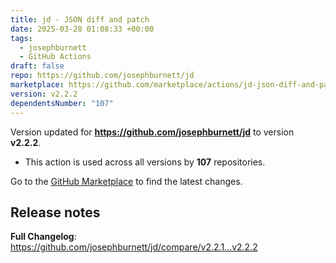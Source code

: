 ```yaml
---
title: jd - JSON diff and patch
date: 2025-03-28 01:08:33 +00:00
tags:
  - josephburnett
  - GitHub Actions
draft: false
repo: https://github.com/josephburnett/jd
marketplace: https://github.com/marketplace/actions/jd-json-diff-and-patch
version: v2.2.2
dependentsNumber: "107"
---
```



Version updated for **https://github.com/josephburnett/jd** to version **v2.2.2**.
- This action is used across all versions by **107** repositories.

Go to the [GitHub Marketplace](https://github.com/marketplace/actions/jd-json-diff-and-patch) to find the latest changes.

## Release notes

**Full Changelog**: https://github.com/josephburnett/jd/compare/v2.2.1...v2.2.2
